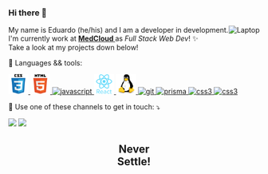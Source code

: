 ### Hi there 👋
<!--
**EduardoNagashima/EduardoNagashima** is a ✨ _special_ ✨ repository because its `README.md` (this file) appears on your GitHub profile.
Here are some ideas to get you started:
- 🔭 I’m currently working on ...
- 🌱 I’m currently learning ...
- 👯 I’m looking to collaborate on ...
- 🤔 I’m looking for help with ...
- 💬 Ask me about ...
- 📫 How to reach me: ...
- 😄 Pronouns: ...
- ⚡ Fun fact: ...
-->
<img src="https://i.kym-cdn.com/photos/images/original/001/164/611/8d0.gif?auto=webp&s=22cf7a28c70abfdc5d293f30f59cbcb9ee74ded2" max-width="400px" align="right" alt="Laptop">
<!--
https://i.pinimg.com/originals/78/5a/1b/785a1b9c359640da6bc9cfe3670b42ba.png
https://external-preview.redd.it/g9pTl0_-Gr7mseWzujFB8u1f150wqCPvsKGR13OB9OI.jpg?auto=webp&s=22cf7a28c70abfdc5d293f30f59cbcb9ee74ded2
https://i.kym-cdn.com/photos/images/original/001/164/611/8d0.gif
-->
<p align="left">
  My name is Eduardo (he/his) and I am a developer in development.<br>
  I'm currently work at <strong><a href='https://medcloud.link/' target="_blank" rel="noreferrer"> MedCloud </a> </strong> as <em>Full Stack Web Dev</em>! ✨<br>
  Take a look at my projects down below!
</p>
<p align="left">
  🦄 Languages && tools:
</p>
<a href="https://www.w3schools.com/css/" target="_blank" rel="noreferrer"> <img src="https://raw.githubusercontent.com/devicons/devicon/master/icons/css3/css3-original-wordmark.svg" alt="css3" width="40" height="40"/> </a>  <a href="https://developer.mozilla.org/en-US/docs/Web/HTML" target="_blank" rel="noreferrer"> <img src="https://raw.githubusercontent.com/devicons/devicon/master/icons/html5/html5-original-wordmark.svg" alt="html5" width="40" height="40"/> </a> <a href="https://www.typescriptlang.org/" target="_blank" rel="noreferrer"> <img src="https://upload.wikimedia.org/wikipedia/commons/thumb/4/4c/Typescript_logo_2020.svg/2048px-Typescript_logo_2020.svg.png" alt="javascript" width="40" height="40"/> </a>  <a href="https://reactjs.org/" target="_blank" rel="noreferrer"> <img src="https://raw.githubusercontent.com/devicons/devicon/master/icons/react/react-original-wordmark.svg" alt="react" width="40" height="40"/> </a> <a href="https://www.linux.org/" target="_blank" rel="noreferrer"> <img src="https://raw.githubusercontent.com/devicons/devicon/master/icons/linux/linux-original.svg" alt="linux" width="40" height="40"/> </a> <a href="https://git-scm.com/" target="_blank" rel="noreferrer"> <img src="https://www.vectorlogo.zone/logos/git-scm/git-scm-icon.svg" alt="git" width="40" height="40"/> <a href="https://www.prisma.io/" target="_blank" rel="noreferrer"> <img src="https://www.freelogovectors.net/wp-content/uploads/2022/01/prisma_logo-freelogovectors.net_.png" alt="prisma" width="40" height="40"/> </a>
<a href="https://nodejs.org/en" target="_blank" rel="noreferrer"> <img src="https://piyushvscode.gallerycdn.vsassets.io/extensions/piyushvscode/nodejs-snippets/0.0.2/1575178663150/Microsoft.VisualStudio.Services.Icons.Default" alt="css3" width="40" height="40"/> </a>
<a href="https://tailwindcss.com/" target="_blank" rel="noreferrer"> <img src="https://files.raycast.com/nwt9ncojkvwmjfkaada8upafvpnu" alt="css3" width="40" height="40"/> </a>
<a href="https://aws.amazon.com/" target="_blank" rel="noreferrer"></a>
<!-- 
<p align="left">
  💼 Ferramentas: <strong>Coloque as suas ferramentas de trabalho.</strong>
</p> -->
<p align="left">
  💌 Use one of these channels to get in touch: ⤵️
</p>
<p align="left">  
  <a href="https://www.linkedin.com/in/eduardonagashima/" alt="Linkedin">
  <img src="https://img.shields.io/badge/-Linkedin-0e76a8?style=flat-square&logo=Linkedin&logoColor=white&link=https://www.linkedin.com/in/eduardonagashima/" /></a>
  <a href="https://api.whatsapp.com/send?phone=5544999931650&text=Hey%20Eduardo!%20I%20saw%20your%20github%20profile%20and%20wanted%20to%20get%20in%20touch%20:D" alt="WhatsApp">
  <img src="https://img.shields.io/badge/-WhatsApp-25d366?style=flat-square&labelColor=25d366&logo=whatsapp&logoColor=white&link=https://api.whatsapp.com/send?phone=5512981238440&text=Hey%20Eduardo!%20I%20saw%20your%20github%20profile%20and%20wanted%20to%20get%20in%20touch%20:D"/></a>
</p>  

## <p align="center"> Never </br> Settle!</p>
